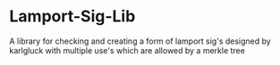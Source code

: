 # Lamport-Sig-Lib
A library for checking and creating a form of lamport sig's designed by karlgluck with multiple use's which are allowed by a merkle tree
